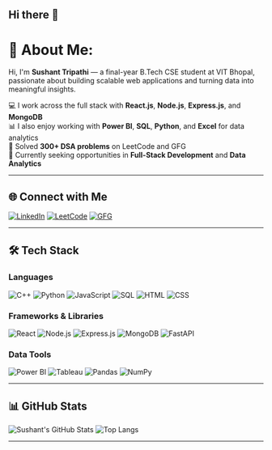 ## Hi there 👋

# 💫 About Me:
Hi, I'm **Sushant Tripathi** — a final-year B.Tech CSE student at VIT Bhopal, passionate about building scalable web applications and turning data into meaningful insights.

💻 I work across the full stack with **React.js**, **Node.js**, **Express.js**, and **MongoDB**  
📊 I also enjoy working with **Power BI**, **SQL**, **Python**, and **Excel** for data analytics  
🧠 Solved **300+ DSA problems** on LeetCode and GFG  
🚀 Currently seeking opportunities in **Full-Stack Development** and **Data Analytics**

---

## 🌐 Connect with Me
[![LinkedIn](https://img.shields.io/badge/LinkedIn-blue?style=for-the-badge&logo=linkedin&logoColor=white)](https://www.linkedin.com/in/sushant-tripathi-a1035a219/)
[![LeetCode](https://img.shields.io/badge/LeetCode-FFA116?style=for-the-badge&logo=LeetCode&logoColor=black)](https://leetcode.com/u/Sushant2520/)
[![GFG](https://img.shields.io/badge/GeeksforGeeks-2F8D46?style=for-the-badge&logo=GeeksforGeeks&logoColor=white)](https://www.geeksforgeeks.org/user/sushanttripathi2000st/)

---

## 🛠️ Tech Stack

### Languages  
![C++](https://img.shields.io/badge/C++-00599C?style=for-the-badge&logo=c%2b%2b&logoColor=white)
![Python](https://img.shields.io/badge/Python-FFD43B?style=for-the-badge&logo=python&logoColor=blue)
![JavaScript](https://img.shields.io/badge/JavaScript-F7DF1E?style=for-the-badge&logo=javascript&logoColor=black)
![SQL](https://img.shields.io/badge/SQL-336791?style=for-the-badge&logo=postgresql&logoColor=white)
![HTML](https://img.shields.io/badge/HTML5-E34F26?style=for-the-badge&logo=html5&logoColor=white)
![CSS](https://img.shields.io/badge/CSS3-1572B6?style=for-the-badge&logo=css3&logoColor=white)

### Frameworks & Libraries  
![React](https://img.shields.io/badge/React.js-20232A?style=for-the-badge&logo=react&logoColor=61DAFB)
![Node.js](https://img.shields.io/badge/Node.js-339933?style=for-the-badge&logo=node.js&logoColor=white)
![Express.js](https://img.shields.io/badge/Express.js-000000?style=for-the-badge&logo=express&logoColor=white)
![MongoDB](https://img.shields.io/badge/MongoDB-47A248?style=for-the-badge&logo=mongodb&logoColor=white)
![FastAPI](https://img.shields.io/badge/FastAPI-005571?style=for-the-badge&logo=fastapi)

### Data Tools  
![Power BI](https://img.shields.io/badge/Power_BI-F2C811?style=for-the-badge&logo=powerbi&logoColor=black)
![Tableau](https://img.shields.io/badge/Tableau-E97627?style=for-the-badge&logo=tableau&logoColor=white)
![Pandas](https://img.shields.io/badge/Pandas-150458?style=for-the-badge&logo=pandas&logoColor=white)
![NumPy](https://img.shields.io/badge/NumPy-013243?style=for-the-badge&logo=numpy&logoColor=white)

---

## 📊 GitHub Stats

![Sushant's GitHub Stats](https://github-readme-stats.vercel.app/api?username=Sushant2520&show_icons=true&theme=github_dark&count_private=true)
![Top Langs](https://github-readme-stats.vercel.app/api/top-langs/?username=Sushant2520&layout=compact&theme=github_dark)

---

